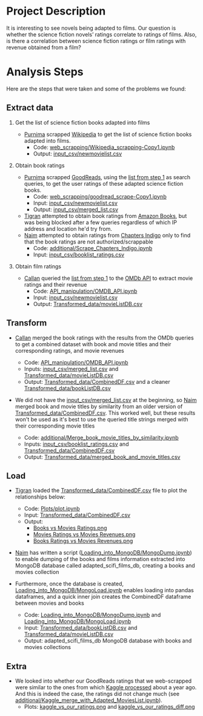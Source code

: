 # Project Description

It is interesting to see novels being adapted to films. Our question is whether the science fiction novels’ ratings correlate to ratings of films. Also, is there a correlation between science fiction ratings or film ratings with revenue obtained from a film?

# Analysis Steps

Here are the steps that were taken and some of the problems we found:  

## Extract data

1. Get the list of science fiction books adapted into films  
   * [Purnima](https://github.com/PurnimaChande://github.com/PurnimaChandel) scrapped [Wikipedia](https://en.wikipedia.org/wiki/Category:Films_based_on_science_fiction_novels) to get the list of science fiction books adapted into films.  
      * Code: [web_scrapping/Wikipedia_scrapping-Copy1.ipynb](https://github.com/naim-panjwani/books_and_films/blob/master/web_scrapping/Wikipedia_scrapping-Copy1.ipynb)
      * Output: [input_csv/newmovielist.csv](https://github.com/naim-panjwani/books_and_films/blob/master/input_csv/newmovielist.csv)

2. Obtain book ratings  
   * [Purnima](https://github.com/PurnimaChande://github.com/PurnimaChandel) scrapped [GoodReads](www.goodreads.com), using the [list from step 1](https://github.com/naim-panjwani/books_and_films/blob/master/input_csv/newmovielist.csv) as search queries, to get the user ratings of these adapted science fiction books.
      * Code: [web_scrapping/goodread_scrape-Copy1.ipynb](https://github.com/naim-panjwani/books_and_films/blob/master/web_scrapping/goodread_scrape-Copy1.ipynb)
      * Input: [input_csv/newmovielist.csv](https://github.com/naim-panjwani/books_and_films/blob/master/input_csv/newmovielist.csv)
      * Output: [input_csv/merged_list.csv](https://github.com/naim-panjwani/books_and_films/blob/master/input_csv/merged_list.csv)
   * [Tigran](https://github.com/tikoz86) attempted to obtain book ratings from [Amazon Books](https://www.amazon.com/books-used-books-textbooks/), but was being blocked after a few queries regardless of which IP address and location he'd try from.
   * [Naim](https://github.com/naim-panjwani/) attempted to obtain ratings from [Chapters  Indigo](https://www.chapters.indigo.ca/en-ca/) only to find that the book ratings are not authorized/scrappable
      * Code: [additional/Scrape_Chapters_Indigo.ipynb](https://github.com/naim-panjwani/books_and_films/blob/master/additional/Scrape_Chapters_Indigo.ipynb)
      * Input: [input_csv/booklist_ratings.csv](https://github.com/naim-panjwani/books_and_films/blob/master/input_csv/booklist_ratings.csv)

3. Obtain film ratings
   * [Callan](https://github.com/callanyan) queried the [list from step 1](https://github.com/naim-panjwani/books_and_films/blob/master/input_csv/booklist_ratings.csv) to the [OMDb API](http://www.omdbapi.com/) to extract movie  ratings and their revenue
      * Code: [API_manipulation/OMDB_API.ipynb](https://github.com/naim-panjwani/books_and_films/blob/master/API_manipulation/OMDB_API.ipynb)
      * Input: [input_csv/newmovielist.csv](https://github.com/naim-panjwani/books_and_films/blob/master/input_csv/newmovielist.csv)
      * Output: [Transformed_data/movieListDB.csv](https://github.com/naim-panjwani/books_and_films/blob/master/Transformed_data/movieListDB.csv)

## Transform

   * [Callan](https://github.com/callanyan) merged the book ratings with the results from the OMDb queries to get a combined dataset with book and movie titles and their corresponding ratings, and movie revenues
      * Code: [API_manipulation/OMDB_API.ipynb](https://github.com/naim-panjwani/books_and_films/blob/master/API_manipulation/OMDB_API.ipynb)
      * Inputs: [input_csv/merged_list.csv](https://github.com/naim-panjwani/books_and_films/blob/master/input_csv/merged_list.csv) and [Transformed_data/movieListDB.csv](https://github.com/naim-panjwani/books_and_films/blob/master/Transformed_data/movieListDB.csv)
      * Output: [Transformed_data/CombinedDF.csv](https://github.com/naim-panjwani/books_and_films/blob/master/Transformed_data/CombinedDF.csv) and a cleaner [Transformed_data/bookListDB.csv](https://github.com/naim-panjwani/books_and_films/blob/master/Transformed_data/bookListDB.csv)

   * We did not have the [input_csv/merged_list.csv](https://github.com/naim-panjwani/books_and_films/blob/master/input_csv/merged_list.csv) at the beginning, so [Naim](https://github.com/naim-panjwani/) merged book and movie titles by similarity from an older version of [Transformed_data/CombinedDF.csv](https://github.com/naim-panjwani/books_and_films/blob/master/Transformed_data/CombinedDF.csv). This worked well, but these results won't be used as it's best to use the queried title strings merged with their corresponding movie titles
      * Code: [additional/Merge_book_movie_titles_by_similarity.ipynb](https://github.com/naim-panjwani/books_and_films/blob/master/additional/Merge_book_movie_titles_by_similarity.ipynb)
      * Inputs: [input_csv/booklist_ratings.csv](https://github.com/naim-panjwani/books_and_films/blob/master/input_csv/booklist_ratings.csv) and [Transformed_data/CombinedDF.csv](https://github.com/naim-panjwani/books_and_films/blob/master/Transformed_data/CombinedDF.csv)
      * Output: [Transformed_data/merged_book_and_movie_titles.csv](https://github.com/naim-panjwani/books_and_films/blob/master/Transformed_data/merged_book_and_movie_titles.csv)

## Load

   * [Tigran](https://github.com/tikoz86) loaded the [Transformed_data/CombinedDF.csv](https://github.com/naim-panjwani/books_and_films/blob/master/Transformed_data/CombinedDF.csv) file to plot the relationships below:
      * Code: [Plots/plot.ipynb](https://github.com/naim-panjwani/books_and_films/blob/master/Plots/plot.ipynb)
      * Input: [Transformed_data/CombinedDF.csv](https://github.com/naim-panjwani/books_and_films/blob/master/Transformed_data/CombinedDF.csv)
      * Output:
         * [Books vs Movies Ratings.png](https://github.com/naim-panjwani/books_and_films/blob/master/Plots/Books%20vs%20Movies%20Ratings.png)
         * [Movies Ratings vs Movies Revenues.png](https://github.com/naim-panjwani/books_and_films/blob/master/Plots/Movies%20Ratings%20vs%20Movies%20Revenues.png)
         * [Books Ratings vs Movies Revenues.png](https://github.com/naim-panjwani/books_and_films/blob/master/Plots/Books%20Ratings%20vs%20Movies%20Revenues.png)

   * [Naim](https://github.com/naim-panjwani/) has written a script ([Loading_into_MongoDB/MongoDump.ipynb](https://github.com/naim-panjwani/books_and_films/blob/master/Loading_into_MongoDB/MongoDump.ipynb)) to enable dumping of the books and films information extracted into MongoDB database called adapted_scifi_films_db, creating a books and movies collection
   * Furthermore, once the database is created, [Loading_into_MongoDB/MongoLoad.ipynb](https://github.com/naim-panjwani/books_and_films/blob/master/Loading_into_MongoDB/MongoLoad.ipynb) enables loading into pandas dataframes, and a quick inner join creates the CombinedDF dataframe between movies and books 
      * Code: [Loading_into_MongoDB/MongoDump.ipynb](https://github.com/naim-panjwani/books_and_films/blob/master/Loading_into_MongoDB/MongoDump.ipynb) and [Loading_into_MongoDB/MongoLoad.ipynb](https://github.com/naim-panjwani/books_and_films/blob/master/Loading_into_MongoDB/MongoLoad.ipynb)
      * Input: [Transformed_data/bookListDB.csv](https://github.com/naim-panjwani/books_and_films/blob/master/Transformed_data/bookListDB.csv) and [Transformed_data/movieListDB.csv](https://github.com/naim-panjwani/books_and_films/blob/master/Transformed_data/movieListDB.csv)
      * Output: adapted_scifi_films_db MongoDB database with books and movies collections


## Extra

  * We looked into whether our GoodReads ratings that we web-scrapped were similar to the ones from which [Kaggle processed](https://www.kaggle.com/gnanesh/goodreads-book-reviews) about a year ago. And this is indeed the case, the ratings did not change much (see [additional/Kaggle_merge_with_Adapted_MoviesList.ipynb](https://github.com/naim-panjwani/books_and_films/blob/master/additional/Kaggle_merge_with_Adapted_MoviesList.ipynb)). 
    * Plots: [kaggle_vs_our_ratings.png](https://github.com/naim-panjwani/books_and_films/blob/master/Plots/kaggle_vs_our_ratings.png) and [kaggle_vs_our_ratings_diff.png](https://github.com/naim-panjwani/books_and_films/blob/master/Plots/kaggle_vs_our_ratings_diff.png)